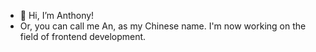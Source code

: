 - 👋 Hi, I’m Anthony!
-  Or, you can call me An, as my Chinese name.
I'm now working on the field of frontend development.


